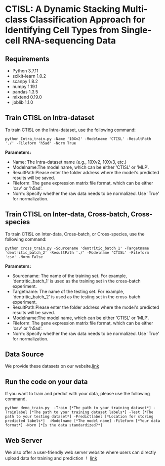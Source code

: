 # CTISL: A Dynamic Stacking Multi-class Classification Approach for Identifying Cell Types from Single-cell RNA-sequencing Data

## Requirements
- Python 3.7.11
- scikit-learn 1.0.2
- scanpy 1.8.2
- numpy 1.19.1
- pandas 1.3.5
- mlxtend 0.19.0
- joblib 1.1.0

## Train CTISL on Intra-dataset

To train CTISL on the Intra-dataset, use the following command:

```shell
python Intra_train.py -Name '10Xv2' -Modelname 'CTISL' -ResultPath './' -Fileform 'h5ad' -Norm True
```

**Parameters:**
- Name: The Intra-dataset name (e.g., 10Xv2, 10Xv3, etc.)
- Modelname:The model name, which can be either 'CTISL' or 'MLP'.
- ResultPath:Please enter the folder address where the model's predicted results will be saved.
- Fileform: The gene expression matrix file format, which can be either 'csv' or 'h5ad'.
- Norm: Specify whether the raw data needs to be normalized. Use 'True' for normalization.

## Train CTISL on Inter-data, Cross-batch, Cross-species

To train CTISL on Inter-data, Cross-batch, or Cross-species, use the following command:

```shell
python cross_train.py -Sourcename 'dentritic_batch_1' -Targetname 'dentritic_batch_2' -ResultPath './' -Modelname 'CTISL' -Fileform 'csv' -Norm False
```

**Parameters:**
- Sourcename: The name of the training set. For example, 'dentritic_batch_1' is used as the training set in the cross-batch experiment.
- Targetname: The name of the testing set. For example, 'dentritic_batch_2' is used as the testing set in the cross-batch experiment.
- ResultPath:Please enter the folder address where the model's predicted results will be saved.
- Modelname:The model name, which can be either 'CTISL' or 'MLP'.
- Fileform: The gene expression matrix file format, which can be either 'csv' or 'h5ad'.
- Norm: Specify whether the raw data needs to be normalized. Use 'True' for normalization.

## Data Source

We provide these datasets on our website.[link](http://bigdata.biocie.cn/CTISLweb/download)
  
  
## Run the code on your data
If you want to train and predict with your data, please use the following command.
```shell
python demo_train.py  -Train [*The path to your training dataset*] -Trainlabel [*The path to your training dataset labels*] -Test [*The path to your testing dataset*] -Predictlabel [*Location for storing predicted labels*]  -Modelname [*The model name] -Fileform [*Your data format*] -Norm [*Is the data standardized?*]
```
## Web Server
We also offer a user-friendly web server website where users can directly upload data for training and prediction ！
[link](http://bigdata.biocie.cn/CTISLweb/home)
